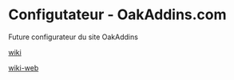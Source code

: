 # Configutateur - OakAddins.com

Future configurateur du site OakAddins

[wiki](https://github.com/P0ulpy/Configurateur-OakAddins/tree/master/docs/wiki)

[wiki-web](https://github.com/P0ulpy/Configurateur-OakAddins/tree/master/docs/typeDoc)
